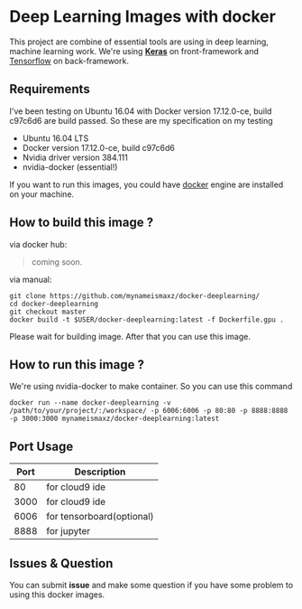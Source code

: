 # Deep Learning Images with docker
This project are combine of essential tools are using in deep learning, machine learning work. We're using **[Keras](https://keras.io/)** on front-framework and [Tensorflow](https://www.tensorflow.org/) on back-framework.

## Requirements
I've been testing on Ubuntu 16.04 with Docker version 17.12.0-ce, build c97c6d6 are build passed. So these are my specification on my testing

 - Ubuntu 16.04 LTS
 - Docker version 17.12.0-ce, build c97c6d6
 - Nvidia driver version 384.111
 - nvidia-docker (essential!)

If you want to run this images, you could have [docker](https://www.docker.com/) engine are installed on your machine.
## How to build this image ?

via docker hub:

> coming soon.

via manual:

    git clone https://github.com/mynameismaxz/docker-deeplearning/
    cd docker-deeplearning
    git checkout master
    docker build -t $USER/docker-deeplearning:latest -f Dockerfile.gpu .
Please wait for building image. After that you can use this image.

## How to run this image ?
We're using nvidia-docker to make container. So you can use this command

    docker run --name docker-deeplearning -v /path/to/your/project/:/workspace/ -p 6006:6006 -p 80:80 -p 8888:8888 -p 3000:3000 mynameismaxz/docker-deeplearning:latest

## Port Usage
|Port| Description  |
|--|--|
| 80 | for cloud9 ide |
| 3000 | for cloud9 ide |
| 6006 | for tensorboard(optional) |
| 8888 | for jupyter |


## Issues & Question

You can submit **issue** and make some question if you have some problem to using this docker images.
